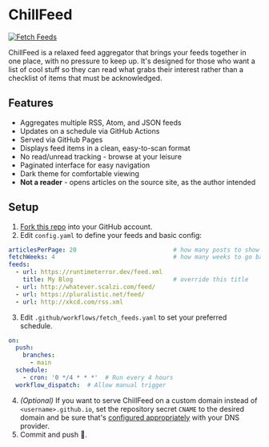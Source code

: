 # ChillFeed

[![Fetch Feeds](https://github.com/jbowdre/chillfeed/actions/workflows/fetch_feeds.yml/badge.svg)](https://github.com/jbowdre/chillfeed/actions/workflows/fetch_feeds.yml)

ChillFeed is a relaxed feed aggregator that brings your feeds together in one place, with no pressure to keep up. It's designed for those who want a list of cool stuff so they can read what grabs their interest rather than a checklist of items that must be acknowledged.

## Features

- Aggregates multiple RSS, Atom, and JSON feeds
- Updates on a schedule via GitHub Actions
- Served via GitHub Pages
- Displays feed items in a clean, easy-to-scan format
- No read/unread tracking - browse at your leisure
- Paginated interface for easy navigation
- Dark theme for comfortable viewing
- **Not a reader** - opens articles on the source site, as the author intended

## Setup

1. [Fork this repo](https://github.com/jbowdre/chillfeed/fork) into your GitHub account.
2. Edit `config.yaml` to define your feeds and basic config:
```yaml
articlesPerPage: 20                           # how many posts to show on each page
fetchWeeks: 4                                 # how many weeks to go back
feeds:
  - url: https://runtimeterror.dev/feed.xml
    title: My Blog                            # override this title
  - url: http://whatever.scalzi.com/feed/
  - url: https://pluralistic.net/feed/
  - url: http://xkcd.com/rss.xml
```
3. Edit `.github/workflows/fetch_feeds.yaml` to set your preferred schedule.
```yaml
on:
  push:
    branches:
      - main
  schedule:
    - cron: '0 */4 * * *'  # Run every 4 hours
  workflow_dispatch:  # Allow manual trigger
```
4. *(Optional)* If you want to serve ChillFeed on a custom domain instead of `<username>.github.io`, set the repository secret `CNAME` to the desired domain and be sure that's [configured appropriately](https://docs.github.com/en/pages/configuring-a-custom-domain-for-your-github-pages-site) with your DNS provider.
5. Commit and push 🤞.

